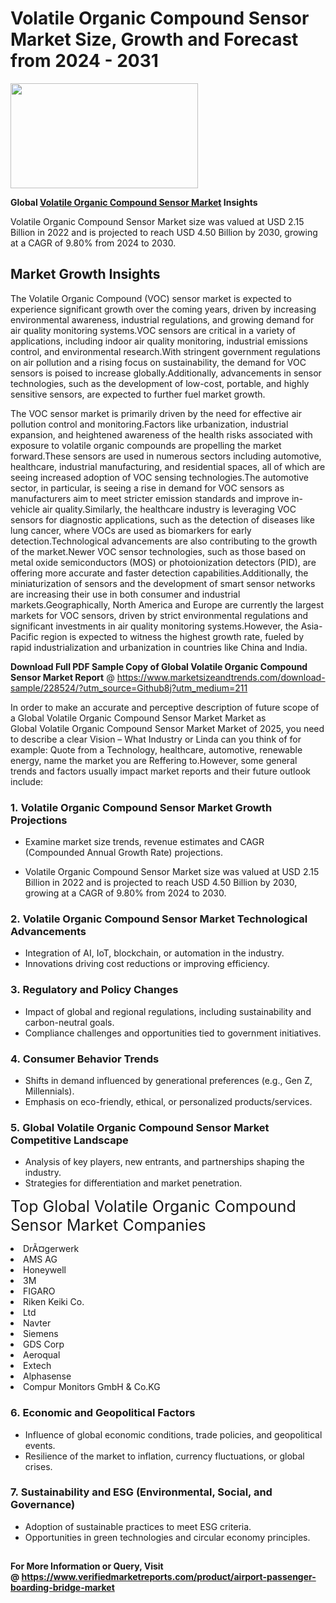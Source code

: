 <H1>Volatile Organic Compound Sensor Market Size, Growth and Forecast from 2024 - 2031</H1><img class="aligncenter size-medium wp-image-584254" src="https://thirdeyenews.in/wp-content/uploads/2024/09/Global-Market-Research-300x168.jpeg" alt="" width="300" height="168" /><p><strong>Global&nbsp;<a href="https://www.marketsizeandtrends.com/download-sample/228524/?utm_source=Github8j?utm_medium=211">Volatile Organic Compound Sensor Market</a> Insights</strong></p><p>Volatile Organic Compound Sensor Market size was valued at USD 2.15 Billion in 2022 and is projected to reach USD 4.50 Billion by 2030, growing at a CAGR of 9.80% from 2024 to 2030.</p><p><h2>Market Growth Insights</h2> <p>The Volatile Organic Compound (VOC) sensor market is expected to experience significant growth over the coming years, driven by increasing environmental awareness, industrial regulations, and growing demand for air quality monitoring systems.VOC sensors are critical in a variety of applications, including indoor air quality monitoring, industrial emissions control, and environmental research.With stringent government regulations on air pollution and a rising focus on sustainability, the demand for VOC sensors is poised to increase globally.Additionally, advancements in sensor technologies, such as the development of low-cost, portable, and highly sensitive sensors, are expected to further fuel market growth.</p> <p>The VOC sensor market is primarily driven by the need for effective air pollution control and monitoring.Factors like urbanization, industrial expansion, and heightened awareness of the health risks associated with exposure to volatile organic compounds are propelling the market forward.These sensors are used in numerous sectors including automotive, healthcare, industrial manufacturing, and residential spaces, all of which are seeing increased adoption of VOC sensing technologies.The automotive sector, in particular, is seeing a rise in demand for VOC sensors as manufacturers aim to meet stricter emission standards and improve in-vehicle air quality.Similarly, the healthcare industry is leveraging VOC sensors for diagnostic applications, such as the detection of diseases like lung cancer, where VOCs are used as biomarkers for early detection.Technological advancements are also contributing to the growth of the market.Newer VOC sensor technologies, such as those based on metal oxide semiconductors (MOS) or photoionization detectors (PID), are offering more accurate and faster detection capabilities.Additionally, the miniaturization of sensors and the development of smart sensor networks are increasing their use in both consumer and industrial markets.Geographically, North America and Europe are currently the largest markets for VOC sensors, driven by strict environmental regulations and significant investments in air quality monitoring systems.However, the Asia-Pacific region is expected to witness the highest growth rate, fueled by rapid industrialization and urbanization in countries like China and India.<p><span class=""><strong>Download Full PDF Sample Copy of Global Volatile Organic Compound Sensor Market Report</strong> @ <a href="https://www.marketsizeandtrends.com/download-sample/228524/?utm_source=Github8j?utm_medium=211" target="_blank">https://www.marketsizeandtrends.com/download-sample/228524/?utm_source=Github8j?utm_medium=211</a></span></p><p>In order to make an accurate and perceptive description of future scope of a Global&nbsp;Volatile Organic Compound Sensor Market Market as Global&nbsp;Volatile Organic Compound Sensor Market Market of 2025, you need to describe a clear Vision &ndash; What Industry or Linda can you think of for example: Quote from a Technology, healthcare, automotive, renewable energy, name the market you are Reffering to.However, some general trends and factors usually impact market reports and their future outlook include:</p><h3>1.&nbsp;<strong>Volatile Organic Compound Sensor Market Growth Projections</strong></h3><ul><li>Examine market size trends, revenue estimates and CAGR (Compounded Annual Growth Rate) projections.</li><li><p>Volatile Organic Compound Sensor Market size was valued at USD 2.15 Billion in 2022 and is projected to reach USD 4.50 Billion by 2030, growing at a CAGR of 9.80% from 2024 to 2030.</p></li></ul><h3>2.&nbsp;<strong>Volatile Organic Compound Sensor Market Technological Advancements</strong></h3><ul><li>Integration of AI, IoT, blockchain, or automation in the industry.</li><li>Innovations driving cost reductions or improving efficiency.</li></ul><h3>3.&nbsp;<strong>Regulatory and Policy Changes</strong></h3><ul><li>Impact of global and regional regulations, including sustainability and carbon-neutral goals.</li><li>Compliance challenges and opportunities tied to government initiatives.</li></ul><h3>4.&nbsp;<strong>Consumer Behavior Trends</strong></h3><ul><li>Shifts in demand influenced by generational preferences (e.g., Gen Z, Millennials).</li><li>Emphasis on eco-friendly, ethical, or personalized products/services.</li></ul><h3>5.&nbsp;<strong>Global Volatile Organic Compound Sensor Market Competitive Landscape</strong></h3><ul><li>Analysis of key players, new entrants, and partnerships shaping the industry.</li><li>Strategies for differentiation and market penetration.</li></ul><p data-pm-slice="1 1 []"><span style="color: inherit; font-family: inherit; font-size: 25px;">Top Global Volatile Organic Compound Sensor Market Companies</span></p><div class="" data-test-id=""><p><li>DrÃ¤gerwerk</li><li> AMS AG</li><li> Honeywell</li><li> 3M</li><li> FIGARO</li><li> Riken Keiki Co.</li><li> Ltd</li><li> Navter</li><li> Siemens</li><li> GDS Corp</li><li> Aeroqual</li><li> Extech</li><li> Alphasense</li><li> Compur Monitors GmbH & Co.KG</li></p></div><h3>6.&nbsp;<strong>Economic and Geopolitical Factors</strong></h3><ul><li>Influence of global economic conditions, trade policies, and geopolitical events.</li><li>Resilience of the market to inflation, currency fluctuations, or global crises.</li></ul><h3>7.&nbsp;<strong>Sustainability and ESG (Environmental, Social, and Governance)</strong></h3><ul><li>Adoption of sustainable practices to meet ESG criteria.</li><li>Opportunities in green technologies and circular economy principles.</li></ul><h2><strong style="font-size: 14px;">For More Information or Query, Visit @&nbsp;</strong><a style="background-color: #ffffff; font-size: 14px;" href="https://www.marketsizeandtrends.com/report/volatile-organic-compound-sensor-market/" target="_blank">https://www.verifiedmarketreports.com/product/airport-passenger-boarding-bridge-market</a></h2>